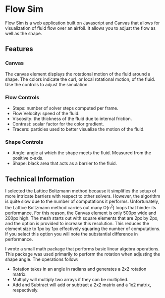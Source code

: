 # Flow Sim

Flow Sim is a web application built on Javascript and Canvas that allows for visualization of fluid flow over an airfoil. It allows you to adjust the flow as well as the shape.

## Features

### Canvas

The canvas element displays the rotational motion of the fluid around a shape. The colors indicate the curl, or local rotational motion, of the fluid. Use the controls to adjust the simulation.

### Flow Controls

* Steps: number of solver steps computed per frame.
* Flow Velocity: speed of the fluid.
* Viscosity: the thickness of the fluid due to internal friction.
* Contrast: scalar factor for the color gradient.
* Tracers: particles used to better visualize the motion of the fluid.

### Shape Controls

* Angle: angle at which the shape meets the fluid. Measured from the positive x-axis.
* Shape: black area that acts as a barrier to the fluid.

## Technical Information

I selected the Lattice Boltzmann method because it simplifies the setup of more intricate barriers with respect to other solvers. However, the algorithm is quite slow due to the number of computations it performs. Unfortunately, the Lattice Boltzmann method carries out many O(n<sup>2</sup>) loops that hinder its performance. For this reason, the Canvas element is only 500px wide and 200px high. The mesh starts out with square elements that are 2px by 2px, and the option is provided to increase this resolution. This reduces the element size to 1px by 1px effectively squaring the number of computations. If you select this option you will note the substantial difference in performance.

I wrote a small math package that performs basic linear algebra operations. This package was used primarily to perform the rotation when adjusting the shape angle.
The operations follow:
* Rotation takes in an angle in radians and generates a 2x2 rotation matrix.
* Multiply will multiply two arrays if they can be multiplied.
* Add and Subtract will add or subtract a 2x2 matrix and a 1x2 matrix, respectively.
